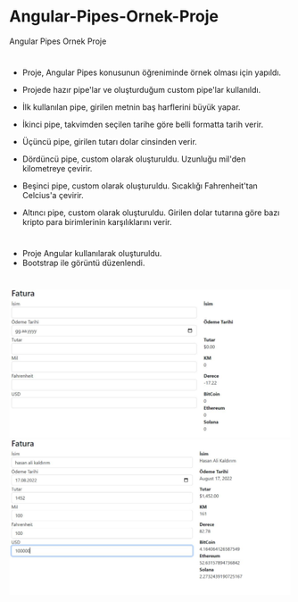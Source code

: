 # Angular-Pipes-Ornek-Proje
Angular Pipes Ornek Proje
#
- Proje, Angular Pipes konusunun öğreniminde örnek olması için yapıldı.
- Projede hazır pipe'lar ve oluşturduğum custom pipe'lar kullanıldı.

- İlk kullanılan pipe, girilen metnin baş harflerini büyük yapar.
- İkinci pipe, takvimden seçilen tarihe göre belli formatta tarih verir.
- Üçüncü pipe, girilen tutarı dolar cinsinden verir.
- Dördüncü pipe, custom olarak oluşturuldu. Uzunluğu mil'den kilometreye çevirir.
- Beşinci pipe, custom olarak oluşturuldu. Sıcaklığı Fahrenheit'tan Celcius'a çevirir.
- Altıncı pipe, custom olarak oluşturuldu. Girilen dolar tutarına göre bazı kripto para birimlerinin karşılıklarını verir.
 
 #
* Proje Angular kullanılarak oluşturuldu.
* Bootstrap ile görüntü düzenlendi.
#
![My Image](1.JPG)
![My Image](2.JPG)

